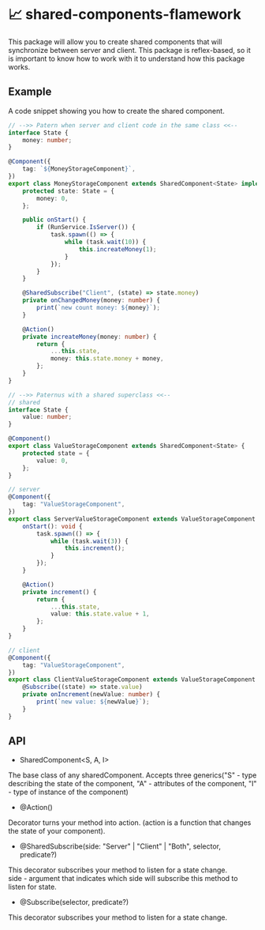 # 📈 shared-components-flamework
This package will allow you to create shared components that will synchronize between server and client. 
This package is reflex-based, so it is important to know how to work with it to understand how this package works.

## Example
A code snippet showing you how to create the shared component.

```ts
// -->> Patern when server and client code in the same class <<--
interface State {
	money: number;
}

@Component({
	tag: `${MoneyStorageComponent}`,
})
export class MoneyStorageComponent extends SharedComponent<State> implements OnStart {
	protected state: State = {
		money: 0,
	};

	public onStart() {
		if (RunService.IsServer()) {
			task.spawn(() => {
				while (task.wait(10)) {
					this.increateMoney(1);
				}
			});
		}
	}

	@SharedSubscribe("Client", (state) => state.money)
	private onChangedMoney(money: number) {
		print(`new count money: ${money}`);
	}

	@Action()
	private increateMoney(money: number) {
		return {
			...this.state,
			money: this.state.money + money,
		};
	}
}

// -->> Paternus with a shared superclass <<--
// shared
interface State {
	value: number;
}

@Component()
export class ValueStorageComponent extends SharedComponent<State> {
	protected state = {
		value: 0,
	};
}

// server
@Component({
	tag: "ValueStorageComponent",
})
export class ServerValueStorageComponent extends ValueStorageComponent implements OnStart {
	onStart(): void {
		task.spawn(() => {
			while (task.wait(3)) {
				this.increment();
			}
		});
	}

	@Action()
	private increment() {
		return {
			...this.state,
			value: this.state.value + 1,
		};
	}
}

// client
@Component({
	tag: "ValueStorageComponent",
})
export class ClientValueStorageComponent extends ValueStorageComponent {
	@Subscribe((state) => state.value)
	private onIncrement(newValue: number) {
		print(`new value: ${newValue}`);
	}
}

```

## API

* SharedComponent<S, A, I>

The base class of any sharedComponent. 
Accepts three generics("S" - type describing the state of the component, "A" - attributes of the component, "I" - type of instance of the component)

* @Action()
  
Decorator turns your method into action. (action is a function that changes the state of your component).

* @SharedSubscribe(side: "Server" | "Client" | "Both", selector, predicate?)
  
This decorator subscribes your method to listen for a state change.  
side - argument that indicates which side will subscribe this method to listen for state.

* @Subscribe(selector, predicate?)
  
This decorator subscribes your method to listen for a state change.

